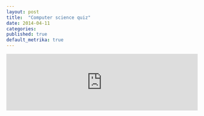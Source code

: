 ```yaml
---
layout: post
title:  "Computer science quiz"
date: 2014-04-11
categories:
published: true
default_metrika: true
---
```


<iframe width="100%" scrolling="no" src="http://gistroll.com/iframe/rolls/20/horizontal_assessments/new" frameborder="0" allowfullscreen></iframe>

<script type="text/javascript">
(function() {
var dsq = document.createElement('script'); dsq.type = 'text/javascript'; dsq.async = true;
dsq.src = '//gistroll.com/assets/iframe.js';
(document.getElementsByTagName('head')[0] || document.getElementsByTagName('body')[0]).appendChild(dsq);
})();
</script>
